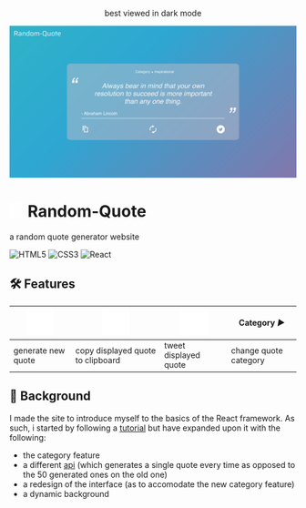 <p align=center> best viewed in dark mode </p>

![the site](public/site_capture.png)
# <img src="public/quote_icon_w.png" width="25"> Random-Quote 

a random quote generator website

![HTML5](https://img.shields.io/badge/html5-%23E34F26.svg?style=for-the-badge&logo=html5&logoColor=white) ![CSS3](https://img.shields.io/badge/css3-%231572B6.svg?style=for-the-badge&logo=css3&logoColor=white) ![React](https://img.shields.io/badge/react-%2320232a.svg?style=for-the-badge&logo=react&logoColor=%2361DAFB)
## 🛠️ Features

| <img src="src/Components/Assets/reload.png" width="48"> | <img src="src/Components/Assets/copy.png" width="48"> | <img src="src/Components/Assets/twitter.png" width="48">  | <p>Category  <i>&#x25B6;</i> </p> |
| ------------- | ------------- | ------------- | ------------- |
| generate new quote  | copy displayed quote to clipboard  | tweet displayed quote  | change quote category |

## 📖 Background

I made the site to introduce myself to the basics of the React framework. As such, i started by following a [tutorial](https://www.youtube.com/watch?v=oZb_nGEKZTQ&t=1228s)
but have expanded upon it with the following:
- the category feature
- a different [api](https://github.com/lukePeavey/quotable) (which generates a single quote every time as opposed to the 50 generated ones on the old one)
- a redesign of the interface (as to accomodate the new category feature)
- a dynamic background


